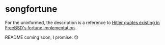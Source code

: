 # songfortune
For the uninformed, the description is a reference to [Hitler quotes existing in FreeBSD's fortune implementation](https://github.com/freebsd/freebsd/commit/0271df5714d9ce5274f82889febb6536a2fdba59).

README coming soon, I promise. :sweat:
